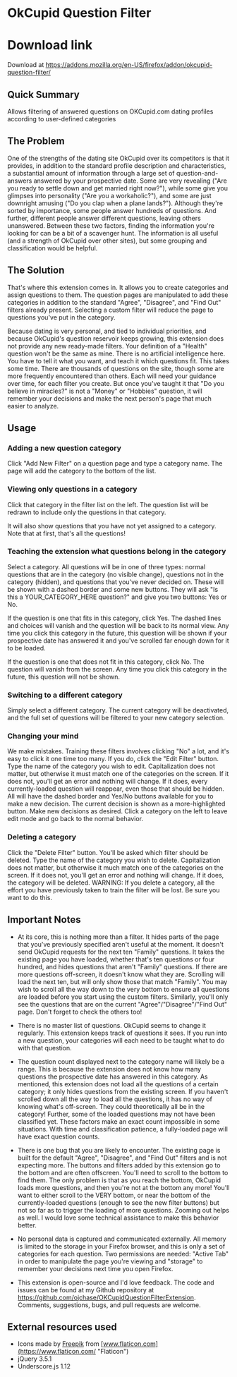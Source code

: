 # OkCupid Question Filter #

# Download link #

Download at https://addons.mozilla.org/en-US/firefox/addon/okcupid-question-filter/

## Quick Summary ##

Allows filtering of answered questions on OKCupid.com dating profiles according to user-defined categories

## The Problem ##

One of the strengths of the dating site OkCupid over its competitors is that it provides, in addition to the standard profile description and characteristics, a substantial amount of information through a large set of question-and-answers answered by your prospective date. Some are very revealing ("Are you ready to settle down and get married right now?"), while some give you glimpses into personality ("Are you a workaholic?"), and some are just downright amusing ("Do you clap when a plane lands?"). Although they're sorted by importance, some people answer hundreds of questions. And further, different people answer different questions, leaving others unanswered. Between these two factors, finding the information you're looking for can be a bit of a scavenger hunt. The information is all useful (and a strength of OkCupid over other sites), but some grouping and classification would be helpful.

## The Solution ##

That's where this extension comes in. It allows you to create categories and assign questions to them. The question pages are manipulated to add these categories in addition to the standard "Agree", "Disagree", and "Find Out" filters already present. Selecting a custom filter will reduce the page to questions you've put in the category.

Because dating is very personal, and tied to individual priorities, and because OkCupid's question reservoir keeps growing, this extension does not provide any new ready-made filters. Your definition of a "Health" question won't be the same as mine. There is no artificial intelligence here. You have to tell it what you want, and teach it which questions fit. This takes some time. There are thousands of questions on the site, though some are more frequently encountered than others. Each will need your guidance over time, for each filter you create. But once you've taught it that "Do you believe in miracles?" is not a "Money" or "Hobbies" question, it will remember your decisions and make the next person's page that much easier to analyze.

## Usage ##

### Adding a new question category ###

Click "Add New Filter" on a question page and type a category name. The page will add the category to the bottom of the list.

### Viewing only questions in a category ###

Click that category in the filter list on the left. The question list will be redrawn to include only the questions in that category.

It will also show questions that you have not yet assigned to a category. Note that at first, that's all the questions!

### Teaching the extension what questions belong in the category ###

Select a category. All questions will be in one of three types: normal questions that are in the category (no visible change), questions not in the category (hidden), and questions that you've never decided on. These will be shown with a dashed border and some new buttons. They will ask "Is this a YOUR_CATEGORY_HERE question?" and give you two buttons: Yes or No. 

If the question is one that fits in this category, click Yes. The dashed lines and choices will vanish and the question will be back to its normal view. Any time you click this category in the future, this question will be shown if your prospective date has answered it and you've scrolled far enough down for it to be loaded.
	
If the question is one that does not fit in this category, click No. The question will vanish from the screen. Any time you click this category in the future, this question will not be shown.

### Switching to a different category ###

Simply select a different category. The current category will be deactivated, and the full set of questions will be filtered to your new category selection.

### Changing your mind ###

We make mistakes. Training these filters involves clicking "No" a lot, and it's easy to click it one time too many. If you do, click the "Edit Filter" button. Type the name of the category you wish to edit. Capitalization does not matter, but otherwise it must match one of the categories on the screen. If it does not, you'll get an error and nothing will change. If it does, every currently-loaded question will reappear, even those that should be hidden. All will have the dashed border and Yes/No buttons available for you to make a new decision. The current decision is shown as a more-highlighted button. Make new decisions as desired. Click a category on the left to leave edit mode and go back to the normal behavior.

### Deleting a category ###

Click the "Delete Filter" button. You'll be asked which filter should be deleted. Type the name of the category you wish to delete. Capitalization does not matter, but otherwise it much match one of the categories on the screen. If it does not, you'll get an error and nothing will change. If it does, the category will be deleted. WARNING: If you delete a category, all the effort you have previously taken to train the filter will be lost. Be sure you want to do this.

## Important Notes ##

- At its core, this is nothing more than a filter. It hides parts of the page that you've previously specified aren't useful at the moment. It doesn't send OkCupid requests for the next ten "Family" questions. It takes the existing page you have loaded, whether that's ten questions or four hundred, and hides questions that aren't "Family" questions. If there are more questions off-screen, it doesn't know what they are. Scrolling will load the next ten, but will only show those that match "Family". You may wish to scroll all the way down to the very bottom to ensure all questions are loaded before you start using the custom filters. Similarly, you'll only see the questions that are on the current "Agree"/"Disagree"/"Find Out" page. Don't forget to check the others too!

- There is no master list of questions. OkCupid seems to change it regularly. This extension keeps track of questions it sees. If you run into a new question, your categories will each need to be taught what to do with that question.

- The question count displayed next to the category name will likely be a range. This is because the extension does not know how many questions the prospective date has answered in this category. As mentioned, this extension does not load all the questions of a certain category; it only hides questions from the existing screen. If you haven't scrolled down all the way to load all the questions, it has no way of knowing what's off-screen. They could theoretically all be in the category! Further, some of the loaded questions may not have been classified yet. These factors make an exact count impossible in some situations. With time and classification patience, a fully-loaded page will have exact question counts.

- There is one bug that you are likely to encounter. The existing page is built for the default "Agree", "Disagree", and "Find Out" filters and is not expecting more. The buttons and filters added by this extension go to the bottom and are often offscreen. You'll need to scroll to the bottom to find them. The only problem is that as you reach the bottom, OkCupid loads more questions, and then you're not at the bottom any more! You'll want to either scroll to the VERY bottom, or near the bottom of the currently-loaded questions (enough to see the new filter buttons) but not so far as to trigger the loading of more questions. Zooming out helps as well. I would love some technical assistance to make this behavior better.

- No personal data is captured and communicated externally. All memory is limited to the storage in your Firefox browser, and this is only a set of categories for each question. Two permissions are needed: "Active Tab" in order to manipulate the page you're viewing and "storage" to remember your decisions next time you open Firefox.

- This extension is open-source and I'd love feedback. The code and issues can be found at  my Github repository at https://github.com/ojchase/OKCupidQuestionFilterExtension. Comments, suggestions, bugs, and pull requests are welcome.

## External resources used ##

- Icons made by [Freepik](https://www.freepik.com "Freepik") from [www.flaticon.com](https://www.flaticon.com/ "Flaticon")
- jQuery 3.5.1
- Underscore.js 1.12
